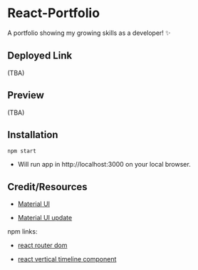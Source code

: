 # React-Portfolio
A portfolio showing my growing skills as a developer! ✨

## Deployed Link
(TBA)

## Preview
(TBA)

## Installation
```npm start```
- Will run app in http://localhost:3000 on your local browser.

## Credit/Resources
- [Material UI](https://mui.com/material-ui/getting-started/installation/)

- [Material UI update](https://mui.com/material-ui/migration/migration-v4/)

npm links:

- [react router dom](https://www.npmjs.com/package/react-router-dom)

- [react vertical timeline component](https://www.npmjs.com/package/react-vertical-timeline-component)